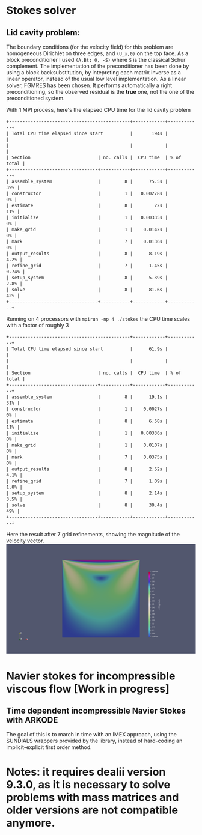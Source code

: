 # Stokes solver



## Lid cavity problem:

The boundary conditions (for the velocity  field) for this problem are homogeneous Dirichlet on three edges, and ``(U_x,0)`` on the top face. 
As a block preconditioner I used ``(A,Bt; 0, -S)`` where ``S`` is the classical Schur complement. The implementation of the preconditioner has been done by using a block backsubstitution, by intepreting each matrix inverse as a linear operator, instead of the usual low level implementation. As a linear solver, FGMRES has been chosen. It performs automatically a right preconditioning, so the observed residual is the **true** one, not the one of the preconditioned system.



With 1 MPI process, here's the elapsed CPU time for the lid cavity problem

```
+---------------------------------------------+------------+------------+
| Total CPU time elapsed since start          |       194s |            |
|                                             |            |            |
| Section                         | no. calls |  CPU time  | % of total |
+---------------------------------+-----------+------------+------------+
| assemble_system                 |         8 |      75.5s |        39% |
| constructor                     |         1 |   0.00278s |         0% |
| estimate                        |         8 |        22s |        11% |
| initialize                      |         1 |   0.00335s |         0% |
| make_grid                       |         1 |    0.0142s |         0% |
| mark                            |         7 |    0.0136s |         0% |
| output_results                  |         8 |      8.19s |       4.2% |
| refine_grid                     |         7 |      1.45s |      0.74% |
| setup_system                    |         8 |      5.39s |       2.8% |
| solve                           |         8 |      81.6s |        42% |
+---------------------------------+-----------+------------+------------+
```

Running on 4 processors with `mpirun -np 4 ./stokes` the CPU time scales with a factor of roughly 3


```
+---------------------------------------------+------------+------------+
| Total CPU time elapsed since start          |      61.9s |            |
|                                             |            |            |
| Section                         | no. calls |  CPU time  | % of total |
+---------------------------------+-----------+------------+------------+
| assemble_system                 |         8 |      19.1s |        31% |
| constructor                     |         1 |    0.0027s |         0% |
| estimate                        |         8 |      6.58s |        11% |
| initialize                      |         1 |   0.00336s |         0% |
| make_grid                       |         1 |    0.0107s |         0% |
| mark                            |         7 |    0.0375s |         0% |
| output_results                  |         8 |      2.52s |       4.1% |
| refine_grid                     |         7 |      1.09s |       1.8% |
| setup_system                    |         8 |      2.14s |       3.5% |
| solve                           |         8 |      30.4s |        49% |
+---------------------------------+-----------+------------+------------+
```


Here the result after 7 grid refinements, showing the magnitude of the velocity vector.
![Screenshot](figures/lid_cavity.png)


# Navier stokes for incompressible viscous flow [Work in progress]

## Time dependent incompressible Navier Stokes with ARKODE

The goal of this is to march in time with an IMEX approach, using the SUNDIALS wrappers provided by the library, instead of hard-coding an implicit-explicit first order method. 



# Notes: it requires dealii version 9.3.0, as it is necessary to solve problems with mass matrices and older versions are not compatible anymore.
